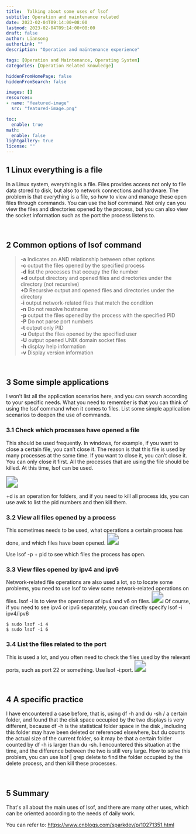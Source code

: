 ```yaml
---
title:  Talking about some uses of lsof
subtitle: Operation and maintenance related
date: 2023-02-04T09:14:00+08:00
lastmod: 2023-02-04T09:14:00+08:00
draft: false
author: Liansong
authorLink: ""
description: "Operation and maintenance experience"

tags: [Operation and Maintenance, Operating System]
categories: [Operation Related knowledge]

hiddenFromHomePage: false
hiddenFromSearch: false

images: []
resources:
- name: "featured-image"
  src: "featured-image.png"

toc:
  enable: true
math:
  enable: false
lightgallery: true
license: ""
---
```


## 1 Linux everything is a file

In a Linux system, everything is a file. Files provides access not only to file data stored to disk, but also to network connections and hardware. The problem is that everything is a file, so how to view and manage these open files through commands. You can use the lsof command. Not only can you view the files and directories opened by the process, but you can also view the socket information such as the port the process listens to.

<br>

## 2 Common options of lsof command

> **-a** Indicates an AND relationship between other options\
> **-c** <process name> output the files opened by the specified process\
> **-d** <file descriptor> list the processes that occupy the file number\
> **+d** <directory> output directory and opened files and directories under the directory (not recursive)\
> **+D** <directory> Recursive output and opened files and directories under the directory\
> **-i** <condition> output network-related files that match the condition\
> **-n** Do not resolve hostname\
> **-p** <process ID> output the files opened by the process with the specified PID\
> **-P** Do not parse port numbers\
> **-t** output only PID\
> **-u** Output the files opened by the specified user\
> **-U** output opened UNIX domain socket files\
> **-h** display help information\
> **-v** Display version information

<br>

## 3 Some simple applications

I won’t list all the application scenarios here, and you can search according to your specific needs. What you need to remember is that you can think of using the lsof command when it comes to files. List some simple application scenarios to deepen the use of commands.

### 3.1 **Check which processes have opened a file**

This should be used frequently. In windows, for example, if you want to close a certain file, you can’t close it. The reason is that this file is used by many processes at the same time. If you want to close it, you can’t close it. You can only close it first. All the processes that are using the file should be killed. At this time, lsof can be used.

<img src="https://cdn.jsdelivr.net/gh/yeliansong/github-blog-PIC/blog-images/06973eb2b4514ad5af77075630136bad~tplv-k3u1fbpfcp-zoom-1.image" style="zoom:200%;" />

+d is an operation for folders, and if you need to kill all process ids, you can use awk to list the pid numbers and then kill them.

### 3.2 **View all files opened by a process**

This sometimes needs to be used, what operations a certain process has done, and which files have been opened.
<img src="https://cdn.jsdelivr.net/gh/yeliansong/github-blog-PIC/blog-images/8b897ce13cf04690ac6a4cdbaf9ee9f6~tplv-k3u1fbpfcp-zoom-1.image" style="zoom:200%;" />

Use lsof -p + pid to see which files the process has open.

### 3.3 **View files opened by ipv4 and ipv6**

Network-related file operations are also used a lot, so to locate some problems, you need to use lsof to view some network-related operations on files. lsof -i is to view the operations of ipv4 and v6 on files.
<img src="https://cdn.jsdelivr.net/gh/yeliansong/github-blog-PIC/blog-images/fa82058ffef840d1aec4fe97c3fbedcd~tplv-k3u1fbpfcp-zoom-1.image" style="zoom:200%;" />
Of course, if you need to see ipv4 or ipv6 separately, you can directly specify lsof -i ipv4/ipv6

```
$ sudo lsof -i 4
$ sudo lsof -i 6
```

### 3.4 **List the files related to the port**

This is used a lot, and you often need to check the files used by the relevant ports, such as port 22 or something. Use lsof -i:port.
<img src="https://cdn.jsdelivr.net/gh/yeliansong/github-blog-PIC/blog-images/2b7aa57bcd6c40bcb9e41ebdadf690cb~tplv-k3u1fbpfcp-zoom-1.image" style="zoom:200%;" />

<br>

## 4 A specific practice

I have encountered a case before, that is, using df -h and du -sh / a certain folder, and found that the disk space occupied by the two displays is very different, because df -h is the statistical folder space in the disk , including this folder may have been deleted or referenced elsewhere, but du counts the actual size of the current folder, so it may be that a certain folder counted by df -h is larger than du -sh. I encountered this situation at the time, and the difference between the two is still very large. How to solve this problem, you can use lsof | grep delete to find the folder occupied by the delete process, and then kill these processes.

<br>

## 5 Summary

That's all about the main uses of lsof, and there are many other uses, which can be oriented according to the needs of daily work.

You can refer to: https://www.cnblogs.com/sparkdev/p/10271351.html